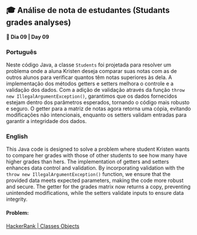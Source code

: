 <h2>🎓 Análise de nota de estudantes (Studants grades analyses)</h2>

<p><strong>📌 Dia 09 | Day 09</strong></p>

<h3>Português</h3>
<p>Neste código Java, a classe <code>Students</code> foi projetada para resolver um problema onde a aluna Kristen deseja comparar suas notas com as de outros alunos para verificar quantos têm notas superiores às dela. A implementação dos métodos getters e setters melhora o controle e a validação dos dados. Com a adição de validação através da função <code>throw new IllegalArgumentException()</code>, garantimos que os dados fornecidos estejam dentro dos parâmetros esperados, tornando o código mais robusto e seguro. O getter para a matriz de notas agora retorna uma cópia, evitando modificações não intencionais, enquanto os setters validam entradas para garantir a integridade dos dados.</p>

<h3>English</h3>
<p>This Java code is designed to solve a problem where student Kristen wants to compare her grades with those of other students to see how many have higher grades than hers. The implementation of getters and setters enhances data control and validation. By incorporating validation with the <code>throw new IllegalArgumentException()</code> function, we ensure that the provided data meets expected parameters, making the code more robust and secure. The getter for the grades matrix now returns a copy, preventing unintended modifications, while the setters validate inputs to ensure data integrity.</p>

<h4>Problem:</h4>
<a href="https://www.hackerrank.com/challenges/classes-objects/problem">HackerRank | Classes Objects</a>
